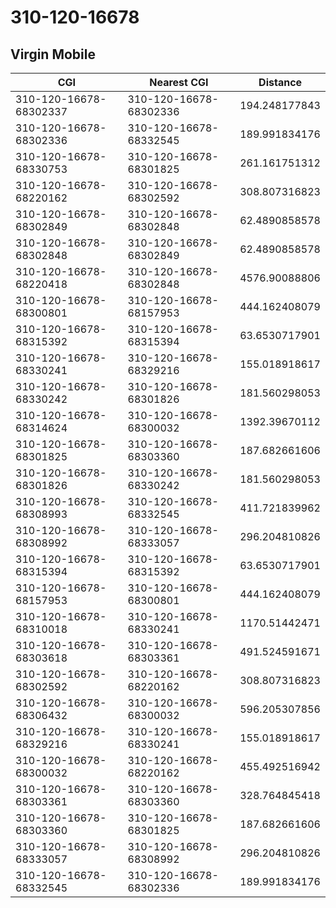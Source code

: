 # 310-120-16678
## Virgin Mobile


| CGI | Nearest CGI | Distance |
|-----|-------------|----------|
| 310-120-16678-68302337 | 310-120-16678-68302336 | 194.248177843 |
| 310-120-16678-68302336 | 310-120-16678-68332545 | 189.991834176 |
| 310-120-16678-68330753 | 310-120-16678-68301825 | 261.161751312 |
| 310-120-16678-68220162 | 310-120-16678-68302592 | 308.807316823 |
| 310-120-16678-68302849 | 310-120-16678-68302848 | 62.4890858578 |
| 310-120-16678-68302848 | 310-120-16678-68302849 | 62.4890858578 |
| 310-120-16678-68220418 | 310-120-16678-68302848 | 4576.90088806 |
| 310-120-16678-68300801 | 310-120-16678-68157953 | 444.162408079 |
| 310-120-16678-68315392 | 310-120-16678-68315394 | 63.6530717901 |
| 310-120-16678-68330241 | 310-120-16678-68329216 | 155.018918617 |
| 310-120-16678-68330242 | 310-120-16678-68301826 | 181.560298053 |
| 310-120-16678-68314624 | 310-120-16678-68300032 | 1392.39670112 |
| 310-120-16678-68301825 | 310-120-16678-68303360 | 187.682661606 |
| 310-120-16678-68301826 | 310-120-16678-68330242 | 181.560298053 |
| 310-120-16678-68308993 | 310-120-16678-68332545 | 411.721839962 |
| 310-120-16678-68308992 | 310-120-16678-68333057 | 296.204810826 |
| 310-120-16678-68315394 | 310-120-16678-68315392 | 63.6530717901 |
| 310-120-16678-68157953 | 310-120-16678-68300801 | 444.162408079 |
| 310-120-16678-68310018 | 310-120-16678-68330241 | 1170.51442471 |
| 310-120-16678-68303618 | 310-120-16678-68303361 | 491.524591671 |
| 310-120-16678-68302592 | 310-120-16678-68220162 | 308.807316823 |
| 310-120-16678-68306432 | 310-120-16678-68300032 | 596.205307856 |
| 310-120-16678-68329216 | 310-120-16678-68330241 | 155.018918617 |
| 310-120-16678-68300032 | 310-120-16678-68220162 | 455.492516942 |
| 310-120-16678-68303361 | 310-120-16678-68303360 | 328.764845418 |
| 310-120-16678-68303360 | 310-120-16678-68301825 | 187.682661606 |
| 310-120-16678-68333057 | 310-120-16678-68308992 | 296.204810826 |
| 310-120-16678-68332545 | 310-120-16678-68302336 | 189.991834176 |
